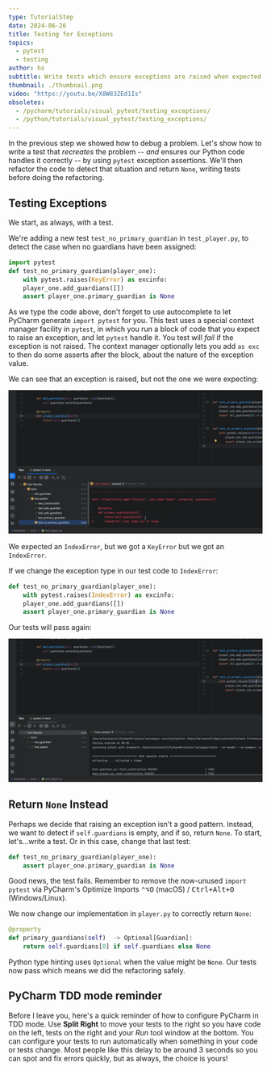 ```yaml
---
type: TutorialStep
date: 2024-06-26
title: Testing for Exceptions
topics:
  - pytest
  - testing
author: hs
subtitle: Write tests which ensure exceptions are raised when expected.
thumbnail: ./thumbnail.png
video: "https://youtu.be/X8W83ZEd1Is"
obsoletes:
  - /pycharm/tutorials/visual_pytest/testing_exceptions/
  - /python/tutorials/visual_pytest/testing_exceptions/
---
```


In the previous step we showed how to debug a problem. Let's show how to write a test that _recreates_ the problem -- _and_ ensures our Python code handles it correctly -- by using `pytest` exception assertions. We'll then refactor the code to detect that situation and return `None`, writing tests before doing the refactoring.

## Testing Exceptions

We start, as always, with a test.

We're adding a new test `test_no_primary_guardian` in `test_player.py`, to detect the case when no guardians have been assigned:

```python {
import pytest
def test_no_primary_guardian(player_one):
    with pytest.raises(KeyError) as excinfo:
    player_one.add_guardians([])
    assert player_one.primary_guardian is None
```

As we type the code above, don't forget to use autocomplete to let PyCharm generate `import pytest` for you. This test uses a special context manager facility in `pytest`, in which you run a block of code that you expect to raise an exception, and let `pytest` handle it. You test will _fail_ if the exception is not raised. The context manager optionally lets you add `as exc` to then do some asserts after the block, about the nature of the exception value.

We can see that an exception is raised, but not the one we were expecting:

![wrong-exception.png](wrong-exception.png)

We expected an `IndexError`, but we got a `KeyError` but we got an `IndexError`.

If we change the exception type in our test code to `IndexError`:

```python {
def test_no_primary_guardian(player_one):
    with pytest.raises(IndexError) as excinfo:
    player_one.add_guardians([])
    assert player_one.primary_guardian is None
```

Our tests will pass again:

![tests-passing.png](tests-passing.png)

## Return `None` Instead

Perhaps we decide that raising an exception isn't a good pattern. Instead, we want to detect if `self.guardians` is empty, and if so, return `None`. To start, let's...write a test. Or in this case, change that last test:

```python
def test_no_primary_guardian(player_one):
    assert player_one.primary_guardian is None
```

Good news, the test fails. Remember to remove the now-unused `import pytest` via PyCharm's Optimize Imports <kbd>⌃⌥O</kbd> (macOS) / <kbd>Ctrl+Alt+O</kbd> (Windows/Linux).

We now change our implementation in `player.py` to correctly return `None`:

```python
@property
def primary_guardians(self)  -> Optional[Guardian]:
    return self.guardians[0] if self.guardians else None
```

Python type hinting uses `Optional` when the value might be `None`. Our tests now pass which means we did the refactoring safely.

## PyCharm TDD mode reminder

Before I leave you, here's a quick reminder of how to configure PyCharm in TDD mode. Use **Split Right** to move your tests to the right so you have code on the left, tests on the right and your _Run_ tool window at the bottom. You can configure your tests to run automatically when something in your code or tests change. Most people like this delay to be around 3 seconds so you can spot and fix errors quickly, but as always, the choice is yours!
